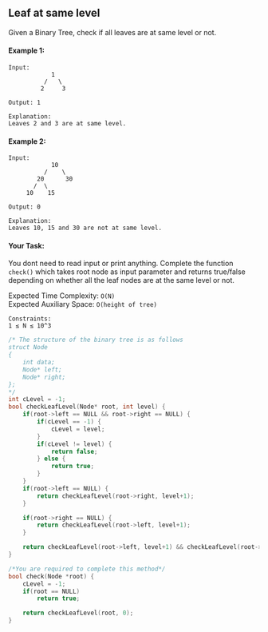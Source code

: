 ## Leaf at same level

Given a Binary Tree, check if all leaves are at same level or not.

#### Example 1:

```
Input:
            1
          /   \
         2     3

Output: 1

Explanation:
Leaves 2 and 3 are at same level.
```

#### Example 2:

```
Input:
            10
          /    \
        20      30
       /  \
     10    15

Output: 0

Explanation:
Leaves 10, 15 and 30 are not at same level.
```

#### Your Task:

You dont need to read input or print anything. Complete the function `check()` which takes root node as input parameter and returns true/false depending on whether all the leaf nodes are at the same level or not.

Expected Time Complexity: `O(N)`  
Expected Auxiliary Space: `O(height of tree)`

```
Constraints:
1 ≤ N ≤ 10^3
```

```c++
/* The structure of the binary tree is as follows
struct Node
{
    int data;
    Node* left;
    Node* right;
};
*/
int cLevel = -1;
bool checkLeafLevel(Node* root, int level) {
    if(root->left == NULL && root->right == NULL) {
        if(cLevel == -1) {
            cLevel = level;
        }
        if(cLevel != level) {
            return false;
        } else {
            return true;
        }
    }
    if(root->left == NULL) {
        return checkLeafLevel(root->right, level+1);
    }

    if(root->right == NULL) {
        return checkLeafLevel(root->left, level+1);
    }

    return checkLeafLevel(root->left, level+1) && checkLeafLevel(root->right, level+1);
}

/*You are required to complete this method*/
bool check(Node *root) {
    cLevel = -1;
    if(root == NULL)
        return true;

    return checkLeafLevel(root, 0);
}
```

